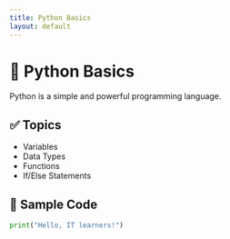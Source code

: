 ```yaml
---
title: Python Basics
layout: default
---
```


# 🐍 Python Basics

Python is a simple and powerful programming language.

## ✅ Topics

- Variables
- Data Types
- Functions
- If/Else Statements

## 🧪 Sample Code

```python
print("Hello, IT learners!")
